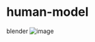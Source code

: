 # human-model
blender
![image](https://user-images.githubusercontent.com/87579782/230182996-a41deb96-c818-46fa-b234-d923c749551c.png)
